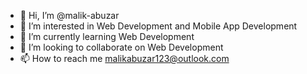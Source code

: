 - 👋 Hi, I’m @malik-abuzar
- 👀 I’m interested in Web Development and Mobile App Development
- 🌱 I’m currently learning Web Development
- 💞️ I’m looking to collaborate on Web Development
- 📫 How to reach me malikabuzar123@outlook.com

<!---
malik-abuzar/malik-abuzar is a ✨ special ✨ repository because its `README.md` (this file) appears on your GitHub profile.
You can click the Preview link to take a look at your changes.
--->
